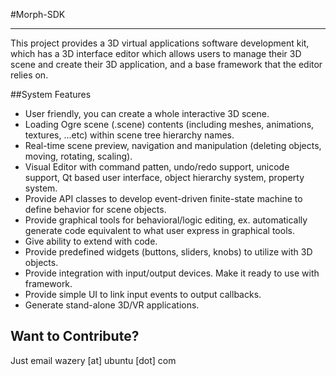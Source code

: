 #Morph-SDK

************************

This project provides a 3D virtual applications software development kit, which has a 3D interface editor which allows users to manage their 3D scene and create their 3D application, and a base framework that the editor relies on.

##System Features

- User friendly, you can create a whole interactive 3D scene.
- Loading Ogre scene (.scene) contents (including meshes, animations, textures, ...etc) within scene tree hierarchy names.
- Real-time scene preview, navigation and manipulation (deleting objects, moving, rotating, scaling). 
- Visual Editor with command patten, undo/redo support, unicode support, Qt based user interface, object hierarchy system, property system. 
- Provide API classes to develop event-driven finite-state machine to define behavior for scene objects.
- Provide graphical tools for behavioral/logic editing, ex. automatically generate code equivalent to what user express in graphical tools. 
- Give ability to extend with code.
- Provide predefined widgets (buttons, sliders, knobs) to utilize with 3D objects.
- Provide integration with input/output devices. Make it ready to use with framework.
- Provide simple UI to link input events to output callbacks.
- Generate stand-alone 3D/VR applications.

## Want to Contribute?

Just email wazery [at] ubuntu [dot] com
